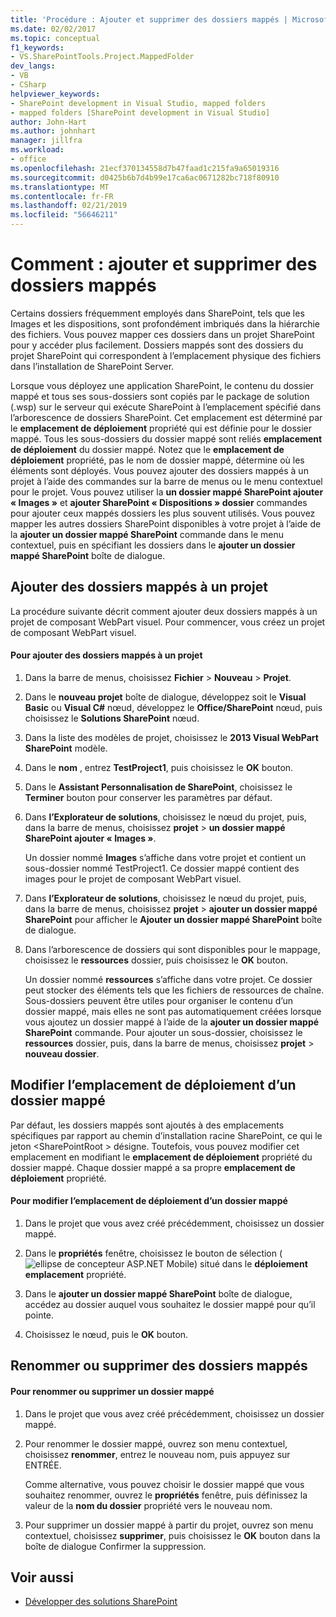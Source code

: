 ```yaml
---
title: 'Procédure : Ajouter et supprimer des dossiers mappés | Microsoft Docs'
ms.date: 02/02/2017
ms.topic: conceptual
f1_keywords:
- VS.SharePointTools.Project.MappedFolder
dev_langs:
- VB
- CSharp
helpviewer_keywords:
- SharePoint development in Visual Studio, mapped folders
- mapped folders [SharePoint development in Visual Studio]
author: John-Hart
ms.author: johnhart
manager: jillfra
ms.workload:
- office
ms.openlocfilehash: 21ecf370134558d7b47faad1c215fa9a65019316
ms.sourcegitcommit: d0425b6b7d4b99e17ca6ac0671282bc718f80910
ms.translationtype: MT
ms.contentlocale: fr-FR
ms.lasthandoff: 02/21/2019
ms.locfileid: "56646211"
---
```

# <a name="how-to-add-and-remove-mapped-folders"></a>Comment : ajouter et supprimer des dossiers mappés
  Certains dossiers fréquemment employés dans SharePoint, tels que les Images et les dispositions, sont profondément imbriqués dans la hiérarchie des fichiers. Vous pouvez mapper ces dossiers dans un projet SharePoint pour y accéder plus facilement. Dossiers mappés sont des dossiers du projet SharePoint qui correspondent à l’emplacement physique des fichiers dans l’installation de SharePoint Server.

 Lorsque vous déployez une application SharePoint, le contenu du dossier mappé et tous ses sous-dossiers sont copiés par le package de solution (.wsp) sur le serveur qui exécute SharePoint à l’emplacement spécifié dans l’arborescence de dossiers SharePoint. Cet emplacement est déterminé par le **emplacement de déploiement** propriété qui est définie pour le dossier mappé. Tous les sous-dossiers du dossier mappé sont reliés **emplacement de déploiement** du dossier mappé. Notez que le **emplacement de déploiement** propriété, pas le nom de dossier mappé, détermine où les éléments sont déployés.
Vous pouvez ajouter des dossiers mappés à un projet à l’aide des commandes sur la barre de menus ou le menu contextuel pour le projet. Vous pouvez utiliser la **un dossier mappé SharePoint ajouter « Images »** et **ajouter SharePoint « Dispositions » dossier** commandes pour ajouter ceux mappés dossiers les plus souvent utilisés. Vous pouvez mapper les autres dossiers SharePoint disponibles à votre projet à l’aide de la **ajouter un dossier mappé SharePoint** commande dans le menu contextuel, puis en spécifiant les dossiers dans le **ajouter un dossier mappé SharePoint** boîte de dialogue.

## <a name="add-mapped-folders-to-a-project"></a>Ajouter des dossiers mappés à un projet
 La procédure suivante décrit comment ajouter deux dossiers mappés à un projet de composant WebPart visuel. Pour commencer, vous créez un projet de composant WebPart visuel.

#### <a name="to-add-mapped-folders-to-a-project"></a>Pour ajouter des dossiers mappés à un projet

1.  Dans la barre de menus, choisissez **Fichier** > **Nouveau** > **Projet**.

2.  Dans le **nouveau projet** boîte de dialogue, développez soit le **Visual Basic** ou **Visual C#**  nœud, développez le **Office/SharePoint** nœud, puis choisissez le **Solutions SharePoint** nœud.

3.  Dans la liste des modèles de projet, choisissez le **2013 Visual WebPart SharePoint** modèle.

4.  Dans le **nom** , entrez **TestProject1**, puis choisissez le **OK** bouton.

5.  Dans le **Assistant Personnalisation de SharePoint**, choisissez le **Terminer** bouton pour conserver les paramètres par défaut.

6.  Dans **l’Explorateur de solutions**, choisissez le nœud du projet, puis, dans la barre de menus, choisissez **projet** > **un dossier mappé SharePoint ajouter « Images »**.

     Un dossier nommé **Images** s’affiche dans votre projet et contient un sous-dossier nommé TestProject1. Ce dossier mappé contient des images pour le projet de composant WebPart visuel.

7.  Dans **l’Explorateur de solutions**, choisissez le nœud du projet, puis, dans la barre de menus, choisissez **projet** > **ajouter un dossier mappé SharePoint** pour afficher le  **Ajouter un dossier mappé SharePoint** boîte de dialogue.

8.  Dans l’arborescence de dossiers qui sont disponibles pour le mappage, choisissez le **ressources** dossier, puis choisissez le **OK** bouton.

     Un dossier nommé **ressources** s’affiche dans votre projet. Ce dossier peut stocker des éléments tels que les fichiers de ressources de chaîne. Sous-dossiers peuvent être utiles pour organiser le contenu d’un dossier mappé, mais elles ne sont pas automatiquement créées lorsque vous ajoutez un dossier mappé à l’aide de la **ajouter un dossier mappé SharePoint** commande. Pour ajouter un sous-dossier, choisissez le **ressources** dossier, puis, dans la barre de menus, choisissez **projet** > **nouveau dossier**.

## <a name="change-the-deployment-location-of-a-mapped-folder"></a>Modifier l’emplacement de déploiement d’un dossier mappé
 Par défaut, les dossiers mappés sont ajoutés à des emplacements spécifiques par rapport au chemin d’installation racine SharePoint, ce qui le jeton \<SharePointRoot > désigne. Toutefois, vous pouvez modifier cet emplacement en modifiant le **emplacement de déploiement** propriété du dossier mappé. Chaque dossier mappé a sa propre **emplacement de déploiement** propriété.

#### <a name="to-change-the-deployment-location-of-a-mapped-folder"></a>Pour modifier l’emplacement de déploiement d’un dossier mappé

1.  Dans le projet que vous avez créé précédemment, choisissez un dossier mappé.

2.  Dans le **propriétés** fenêtre, choisissez le bouton de sélection (![ellipse de concepteur ASP.NET Mobile](../sharepoint/media/mwellipsis.gif "ellipse de concepteur ASP.NET Mobile")) situé dans le **déploiement emplacement** propriété.

3.  Dans le **ajouter un dossier mappé SharePoint** boîte de dialogue, accédez au dossier auquel vous souhaitez le dossier mappé pour qu’il pointe.

4.  Choisissez le nœud, puis le **OK** bouton.

## <a name="rename-or-remove-mapped-folders"></a>Renommer ou supprimer des dossiers mappés

#### <a name="to-rename-or-remove-a-mapped-folder"></a>Pour renommer ou supprimer un dossier mappé

1.  Dans le projet que vous avez créé précédemment, choisissez un dossier mappé.

2.  Pour renommer le dossier mappé, ouvrez son menu contextuel, choisissez **renommer**, entrez le nouveau nom, puis appuyez sur ENTRÉE.

     Comme alternative, vous pouvez choisir le dossier mappé que vous souhaitez renommer, ouvrez le **propriétés** fenêtre, puis définissez la valeur de la **nom du dossier** propriété vers le nouveau nom.

3.  Pour supprimer un dossier mappé à partir du projet, ouvrez son menu contextuel, choisissez **supprimer**, puis choisissez le **OK** bouton dans la boîte de dialogue Confirmer la suppression.

## <a name="see-also"></a>Voir aussi
- [Développer des solutions SharePoint](../sharepoint/developing-sharepoint-solutions.md)
